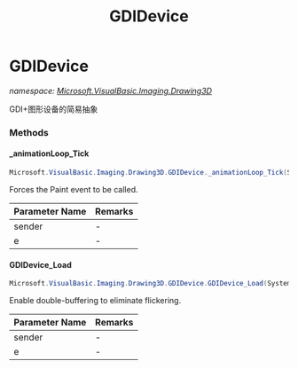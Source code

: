﻿---
title: GDIDevice
---

# GDIDevice
_namespace: [Microsoft.VisualBasic.Imaging.Drawing3D](N-Microsoft.VisualBasic.Imaging.Drawing3D.html)_

GDI+图形设备的简易抽象



### Methods

#### _animationLoop_Tick
```csharp
Microsoft.VisualBasic.Imaging.Drawing3D.GDIDevice._animationLoop_Tick(System.Object,System.EventArgs)
```
Forces the Paint event to be called.

|Parameter Name|Remarks|
|--------------|-------|
|sender|-|
|e|-|


#### GDIDevice_Load
```csharp
Microsoft.VisualBasic.Imaging.Drawing3D.GDIDevice.GDIDevice_Load(System.Object,System.EventArgs)
```
Enable double-buffering to eliminate flickering.

|Parameter Name|Remarks|
|--------------|-------|
|sender|-|
|e|-|



